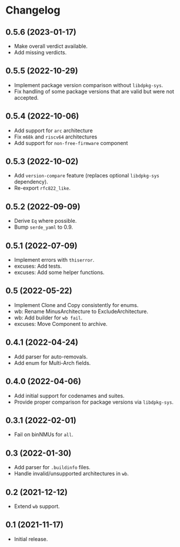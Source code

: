 # Changelog

## 0.5.6 (2023-01-17)

* Make overall verdict available.
* Add missing verdicts.

## 0.5.5 (2022-10-29)

* Implement package version comparison without `libdpkg-sys`.
* Fix handling of some package versions that are valid but were not accepted.

## 0.5.4 (2022-10-06)

* Add support for `arc` architecture
* Fix `m68k` and `riscv64` architectures
* Add support for `non-free-firmware` component

## 0.5.3 (2022-10-02)

* Add `version-compare` feature (replaces optional `libdpkg-sys` dependency).
* Re-export `rfc822_like`.

## 0.5.2 (2022-09-09)

* Derive `Eq` where possible.
* Bump `serde_yaml` to 0.9.

## 0.5.1 (2022-07-09)

* Implement errors with `thiserror`.
* excuses: Add tests.
* excuses: Add some helper functions.

## 0.5 (2022-05-22)

* Implement Clone and Copy consistently for enums.
* wb: Rename MinusArchitecture to ExcludeArchitecture.
* wb: Add builder for `wb fail`.
* excuses: Move Component to archive.

## 0.4.1 (2022-04-24)

* Add parser for auto-removals.
* Add enum for Multi-Arch fields.

## 0.4.0 (2022-04-06)

* Add initial support for codenames and suites.
* Provide proper comparison for package versions via `libdpkg-sys`.

## 0.3.1 (2022-02-01)

* Fail on binNMUs for `all`.

## 0.3 (2022-01-30)

* Add parser for `.buildinfo` files.
* Handle invalid/unsupported architectures in `wb`.

## 0.2 (2021-12-12)

* Extend `wb` support.

## 0.1 (2021-11-17)

* Initial release.
